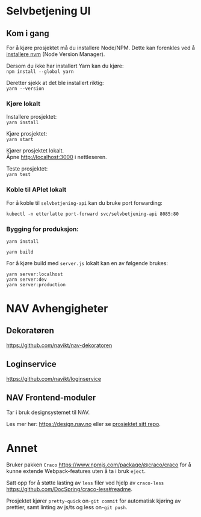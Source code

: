 # Selvbetjening UI

## Kom i gang

For å kjøre prosjektet må du installere Node/NPM. Dette kan forenkles ved å [installere nvm](https://github.com/nvm-sh/nvm) (Node Version Manager).

Dersom du ikke har installert Yarn kan du kjøre:\
`npm install --global yarn`

Deretter sjekk at det ble installert riktig:\
`yarn --version`


### Kjøre lokalt

Installere prosjektet:\
`yarn install`

Kjøre prosjektet:\
`yarn start`

Kjører prosjektet lokalt.\
Åpne [http://localhost:3000](http://localhost:3000) i nettleseren.

Teste prosjektet:\
`yarn test`

### Koble til APIet lokalt

For å koble til `selvbetjening-api` kan du bruke port forwarding: 

`kubectl -n etterlatte port-forward svc/selvbetjening-api 8085:80`

### Bygging for produksjon:

`yarn install`

`yarn build`

For å kjøre build med `server.js` lokalt kan en av følgende brukes:

`yarn server:localhost`\
`yarn server:dev`\
`yarn server:production`


# NAV Avhengigheter

## Dekoratøren

https://github.com/navikt/nav-dekoratoren

## Loginservice

https://github.com/navikt/loginservice

## NAV Frontend-moduler

Tar i bruk designsystemet til NAV.

Les mer her: https://design.nav.no eller se [prosjektet sitt repo](https://github.com/navikt/nav-frontend-moduler).


# Annet

Bruker pakken `Craco` https://www.npmjs.com/package/@craco/craco for å kunne extende Webpack-features uten å ta i bruk `eject`.

Satt opp for å støtte lasting av `less` filer ved hjelp av `craco-less` https://github.com/DocSpring/craco-less#readme.

Prosjektet kjører `pretty-quick` on-`git commit` for automatisk kjøring av prettier, samt linting av js/ts og less on-`git push`.

